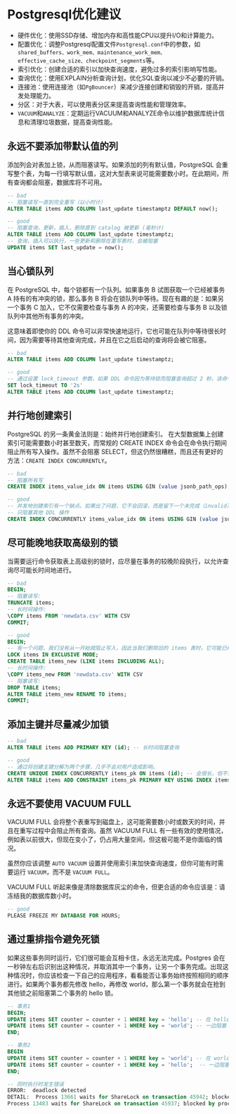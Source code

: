 # Postgresql优化建议

* 硬件优化：使用SSD存储、增加内存和高性能CPU以提升I/O和计算能力。
* 配置优化：调整Postgresql配置文件`Postgresql.conf`中的参数，如`shared_buffers、work_mem、maintenance_work_mem、effective_cache_size、checkpoint_segments`等。
* 索引优化：创建合适的索引以加快查询速度，避免过多的索引影响写性能。
* 查询优化：使用EXPLAIN分析查询计划，优化SQL查询以减少不必要的开销。
* 连接池：使用连接池（如`PgBouncer`）来减少连接创建和销毁的开销，提高并发处理能力。
* 分区：对于大表，可以使用表分区来提高查询性能和管理效率。
* `VACUUM`和`ANALYZE`：定期运行VACUUM和ANALYZE命令以维护数据库统计信息和清理垃圾数据，提高查询性能。

## 永远不要添加带默认值的列

添加列会对表加上锁，从而阻塞读写。如果添加的列有默认值，PostgreSQL 会重写整个表，为每一行填写默认值，这对大型表来说可能需要数小时。在此期间，所有查询都会阻塞，数据库将不可用。

```sql
-- bad
-- 阻塞读写一直到完全重写（以小时计）
ALTER TABLE items ADD COLUMN last_update timestamptz DEFAULT now();

-- good
-- 阻塞查询，更新，插入，删除直到 catalog 被更新 (毫秒计)
ALTER TABLE items ADD COLUMN last_update timestamptz;
-- 查询，插入可以执行，一些更新和删除在重写表时，会被阻塞
UPDATE items SET last_update = now();
```

## 当心锁队列

在 PostgreSQL 中，每个锁都有一个队列。如果事务 B 试图获取一个已经被事务 A 持有的有冲突的锁，那么事务 B 将会在锁队列中等待。现在有趣的是：如果另一个事务 C 加入，它不仅需要检查与事务 A 的冲突，还需要检查与事务 B 以及锁队列中其他所有事务的冲突。

这意味着即使你的 DDL 命令可以非常快速地运行，它也可能在队列中等待很长时间，因为需要等待其他查询完成，并且在它之后启动的查询将会被它阻塞。

```sql
-- bad
ALTER TABLE items ADD COLUMN last_update timestamptz;

-- good
-- 通过设置 lock_timeout 参数，如果 DDL 命令因为等待锁而阻塞查询超过 2 秒，该命令将会失败。这样做的缺点是 ALTER TABLE 可能不会成功，但可以稍后再试。在开始 DDL 命令之前，建议先查询 pg_stat_activity，查看是否有长时间运行的查询。
SET lock_timeout TO '2s'
ALTER TABLE items ADD COLUMN last_update timestamptz;
```

## 并行地创建索引

PostgreSQL 的另一条黄金法则是：始终并行地创建索引。
在大型数据集上创建索引可能需要数小时甚至数天，而常规的 CREATE INDEX 命令会在命令执行期间阻止所有写入操作。虽然不会阻塞 SELECT，但这仍然很糟糕，而且还有更好的方法：`CREATE INDEX CONCURRENTLY`。

```sql
-- bad
-- 阻塞所有写
CREATE INDEX items_value_idx ON items USING GIN (value jsonb_path_ops);

-- good
-- 并发地创建索引有一个缺点。如果出了问题，它不会回滚，而是留下一个未完成（invalid）的索引。如果出现这种情况，不用担心，只需运行 DROP INDEX CONCURRENTLY items_value_idx，然后再尝试创建一次即可。
-- 只阻塞其他 DDL 操作
CREATE INDEX CONCURRENTLY items_value_idx ON items USING GIN (value jsonb_path_ops);
```

## 尽可能晚地获取高级别的锁

当需要运行命令获取表上高级别的锁时，应尽量在事务的较晚阶段执行，以允许查询尽可能长时间地进行。

```sql
-- bad
BEGIN;
-- 阻塞读写:
TRUNCATE items;
-- 长时间操作:
\COPY items FROM 'newdata.csv' WITH CSV 
COMMIT;

-- good
BEGIN;
-- 有一个问题，我们没有从一开始就阻止写入，因此当我们删除旧的 items 表时，它可能已经发生了变化。为了防止出现这种情况，我们可以显式锁表，阻止写入，但不阻止读取：
LOCK items IN EXCLUSIVE MODE;
CREATE TABLE items_new (LIKE items INCLUDING ALL);
-- 长时间操作:
\COPY items_new FROM 'newdata.csv' WITH CSV
-- 阻塞读写:
DROP TABLE items;
ALTER TABLE items_new RENAME TO items;
COMMIT;
```

## 添加主键并尽量减少加锁

```sql
-- bad
ALTER TABLE items ADD PRIMARY KEY (id); -- 长时间阻塞查询

-- good
-- 通过将创建主键分解为两个步骤，几乎不会对用户造成影响。
CREATE UNIQUE INDEX CONCURRENTLY items_pk ON items (id); -- 会很长，但不会阻塞查询
ALTER TABLE items ADD CONSTRAINT items_pk PRIMARY KEY USING INDEX items_pk;  -- 会阻塞查询，但很快
```

## 永远不要使用 VACUUM FULL

VACUUM FULL 会将整个表重写到磁盘上，这可能需要数小时或数天的时间，并且在重写过程中会阻止所有查询。虽然 VACUUM FULL 有一些有效的使用情况，例如表以前很大，但现在变小了，仍占用大量空间，但这极可能不是你面临的情况。

虽然你应该调整 `AUTO VACUUM` 设置并使用索引来加快查询速度，但你可能有时需要运行 `VACUUM`，而不是 `VACUUM FULL`。

VACUUM FULL 听起来像是清除数据库灰尘的命令，但更合适的命令应该是：请冻结我的数据库数小时。

```sql
-- good
PLEASE FREEZE MY DATABASE FOR HOURS;
```

## 通过重排指令避免死锁

如果这些事务同时运行，它们很可能会互相卡住，永远无法完成。Postgres 会在一秒钟左右后识别出这种情况，并取消其中一个事务，让另一个事务完成。出现这种情况时，你应该检查一下自己的应用程序，看看能否让事务始终按照相同的顺序进行。如果两个事务都先修改 hello，再修改 world，那么第一个事务就会在抢到其他锁之前阻塞第二个事务的 hello 锁。

```sql
-- 事务1
BEGIN;
UPDATE items SET counter = counter + 1 WHERE key = 'hello'; -- 在 hello 上加锁
UPDATE items SET counter = counter + 1 WHERE key = 'world'; -- 一边阻塞 hello，一边等着 world
END;

-- 事务2
BEGIN
UPDATE items SET counter = counter + 1 WHERE key = 'world'; -- 在 world 上加锁
UPDATE items SET counter = counter + 1 WHERE key = 'hello';  -- 一边阻塞 world，一边等着 hello
END;

-- 同时执行时发生错误
ERROR:  deadlock detected
DETAIL:  Process 13661 waits for ShareLock on transaction 45942; blocked by process 13483.
Process 13483 waits for ShareLock on transaction 45937; blocked by process 13661.
```